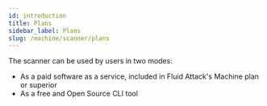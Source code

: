```yaml
---
id: introduction
title: Plans
sidebar_label: Plans
slug: /machine/scanner/plans
---
```


The scanner can be used by users in two modes:
- As a paid software as a service,
  included in Fluid Attack's Machine plan or superior
- As a free and Open Source CLI tool
